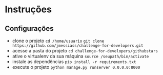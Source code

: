 # Instruções

## Configurações

- clone o projeto
`cd /home/usuario`
`git clone https://github.com/jmessiass/challenge-for-developers.git`
- acesse a pasta do projeto
`cd challenge-for-developers/githubstars`
- ative o virtualenv da sua máquina
`source /seupath/bin/activate`
- instale as dependências
`pip install -r requirements.txt`
- execute o projeto
`python manage.py runserver 0.0.0.0:8000`
